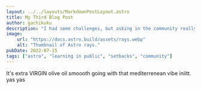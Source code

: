 ```yaml
---
layout: ../../layouts/MarkdownPostLayout.astro
title: My Third Blog Post
author: gachikuku
description: "I had some challenges, but asking in the community really helped!"
image:
    url: "https://docs.astro.build/assets/rays.webp"
    alt: "Thumbnail of Astro rays."
pubDate: 2022-07-15
tags: ["astro", "learning in public", "setbacks", "community"]
---
```

It's extra VIRGIN olive oil smoooth going with that mediterrenean vibe iniitt. yas yas 
